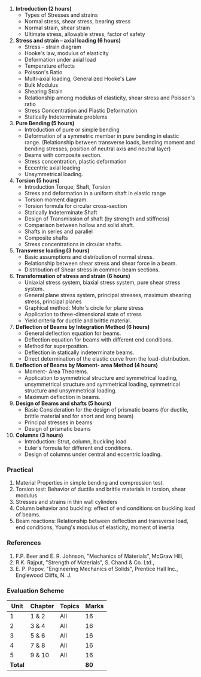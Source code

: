 
1. **Introduction (2 hours)**
    * Types of Stresses and strains
    * Normal stress, shear stress, bearing stress
    * Normal strain, shear strain
    * Ultimate stress, allowable stress, factor of safety
2. **Stress and strain – axial loading (6 hours)**
    * Stress – strain diagram
    * Hooke's law, modulus of elasticity
    * Deformation under axial load
    * Temperature effects
    * Poisson's Ratio
    * Multi-axial loading, Generalized Hooke's Law
    * Bulk Modulus
    * Shearing Strain
    * Relationship among modulus of elasticity, shear stress and Poisson's ratio
    * Stress Concentration and Plastic Deformation
    * Statically Indeterminate problems
3. **Pure Bending (5 hours)**
    * Introduction of pure or simple bending
    * Deformation of a symmetric member in pure bending in elastic range. (Relationship between transverse loads, bending moment and bending stresses, position of neutral axis and neutral layer)
    * Beams with composite section.
    * Stress concentration, plastic deformation
    * Eccentric axial loading
    * Unsymmetrical loading.
4. **Torsion (5 hours)**
    * Introduction Torque, Shaft, Torsion
    * Stress and deformation in a uniform shaft in elastic range
    * Torsion moment diagram.
    * Torsion formula for circular cross-section
    * Statically Indeterminate Shaft
    * Design of Transmission of shaft (by strength and stiffness)
    * Comparison between hollow and solid shaft.
    * Shafts in series and parallel
    * Composite shafts
    * Stress concentrations in circular shafts.
5. **Transverse loading (3 hours)**
    * Basic assumptions and distribution of normal stress.
    * Relationship between shear stress and shear force in a beam.
    * Distribution of Shear stress in common beam sections.
6. **Transformation of stress and strain (6 hours)**
    * Uniaxial stress system, biaxial stress system, pure shear stress system.
    * General plane stress system, principal stresses, maximum shearing stress, principal planes
    * Graphical method: Mohr's circle for plane stress
    * Application to three-dimensional state of stress
    * Yield criteria for ductile and brittle material.
7. **Deflection of Beams by Integration Method (6 hours)**
    * General deflection equation for beams.
    * Deflection equation for beams with different end conditions.
    * Method for superposition.
    * Deflection in statically indeterminate beams.
    * Direct determination of the elastic curve from the load-distribution.
8. **Deflection of Beams by Moment- area Method (4 hours)**
    * Moment- Area Theorems.
    * Application to symmetrical structure and symmetrical loading, unsymmetrical structure and symmetrical loading, symmetrical structure and unsymmetrical loading.
    * Maximum deflection in beams.
9. **Design of Beams and shafts (5 hours)**
    * Basic Consideration for the design of prismatic beams (for ductile, brittle material and for short and long beam)
    * Principal stresses in beams
    * Design of prismatic beams
10. **Columns (3 hours)**
    * Introduction: Strut, column, buckling load
    * Euler's formula for different end conditions.
    * Design of columns under central and eccentric loading. 

###  Practical

1. Material Properties in simple bending and compression test. 
2. Torsion test: Behavior of ductile and brittle materials in torsion, shear modulus
3. Stresses and strains in thin wall cylinders
4. Column behavior and buckling: effect of end conditions on buckling load of beams.
5. Beam reactions: Relationship between deflection and transverse load, end conditions, Young's modulus of elasticity, moment of inertia 

###  References

1. F.P. Beer and E. R. Johnson, "Mechanics of Materials", McGraw Hill,
2. R.K. Rajput, "Strength of Materials", S. Chand & Co. Ltd.,
3. E. P. Popov, "Engineering Mechanics of Solids", Prentice Hall Inc., Englewood Cliffs, N. J.

###  Evaluation Scheme

| Unit      | Chapter | Topics | Marks  |
| --------- | ------- | ------ | ------ |
| 1         | 1 & 2   | All    | 16     |
| 2         | 3 & 4   | All    | 16     |
| 3         | 5 & 6   | All    | 16     |
| 4         | 7 & 8   | All    | 16     |
| 5         | 9 & 10  | All    | 16     |
| **Total** |         |        | **80** |

